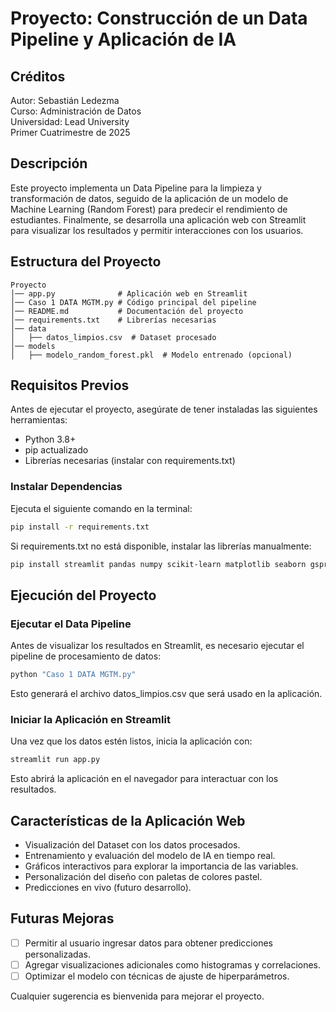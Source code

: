 # Proyecto: Construcción de un Data Pipeline y Aplicación de IA

## Créditos
Autor: Sebastián Ledezma  
Curso: Administración de Datos  
Universidad: Lead University  
Primer Cuatrimestre de 2025  

## Descripción
Este proyecto implementa un Data Pipeline para la limpieza y transformación de datos, seguido de la aplicación de un modelo de Machine Learning (Random Forest) para predecir el rendimiento de estudiantes. Finalmente, se desarrolla una aplicación web con Streamlit para visualizar los resultados y permitir interacciones con los usuarios.

## Estructura del Proyecto
```
Proyecto
│── app.py              # Aplicación web en Streamlit
│── Caso 1 DATA MGTM.py # Código principal del pipeline
│── README.md           # Documentación del proyecto
│── requirements.txt    # Librerías necesarias
│── data
│   ├── datos_limpios.csv  # Dataset procesado
│── models
│   ├── modelo_random_forest.pkl  # Modelo entrenado (opcional)
```

## Requisitos Previos
Antes de ejecutar el proyecto, asegúrate de tener instaladas las siguientes herramientas:
- Python 3.8+
- pip actualizado
- Librerías necesarias (instalar con requirements.txt)

### Instalar Dependencias
Ejecuta el siguiente comando en la terminal:
```sh
pip install -r requirements.txt
```
Si requirements.txt no está disponible, instalar las librerías manualmente:
```sh
pip install streamlit pandas numpy scikit-learn matplotlib seaborn gspread google-auth google-auth-oauthlib google-auth-httplib2
```

## Ejecución del Proyecto

### Ejecutar el Data Pipeline
Antes de visualizar los resultados en Streamlit, es necesario ejecutar el pipeline de procesamiento de datos:
```sh
python "Caso 1 DATA MGTM.py"
```
Esto generará el archivo datos_limpios.csv que será usado en la aplicación.

### Iniciar la Aplicación en Streamlit
Una vez que los datos estén listos, inicia la aplicación con:
```sh
streamlit run app.py
```
Esto abrirá la aplicación en el navegador para interactuar con los resultados.

## Características de la Aplicación Web
- Visualización del Dataset con los datos procesados.
- Entrenamiento y evaluación del modelo de IA en tiempo real.
- Gráficos interactivos para explorar la importancia de las variables.
- Personalización del diseño con paletas de colores pastel.
- Predicciones en vivo (futuro desarrollo).

## Futuras Mejoras
- [ ] Permitir al usuario ingresar datos para obtener predicciones personalizadas.
- [ ] Agregar visualizaciones adicionales como histogramas y correlaciones.
- [ ] Optimizar el modelo con técnicas de ajuste de hiperparámetros.

Cualquier sugerencia es bienvenida para mejorar el proyecto.

